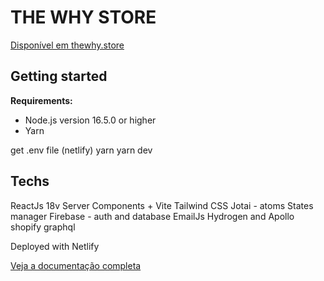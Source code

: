 # THE WHY STORE

<a href="https://thewhy.store">Disponível em thewhy.store</a>

## Getting started

**Requirements:**

- Node.js version 16.5.0 or higher
- Yarn

get .env file (netlify)
yarn
yarn dev

## Techs

ReactJs 18v Server Components + Vite
Tailwind CSS
Jotai - atoms States manager
Firebase - auth and database
EmailJs
Hydrogen and Apollo shopify graphql

Deployed with Netlify

[Veja a documentação completa](https://shopify.dev/custom-storefronts/hydrogen)
